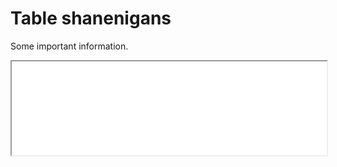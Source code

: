 # Table shanenigans

Some important information.

<!-- <iframe src='./static/custom-page.html' width='100%'></iframe>  -->
<!-- <iframe src='/static/page.html' width='100%'></iframe>  -->
<!-- <iframe src='/Users/asli.yoruk/Desktop/go_greens_docs/static/page.html' width='100%'></iframe>  -->

<iframe src='/page.html' width='100%'></iframe>

